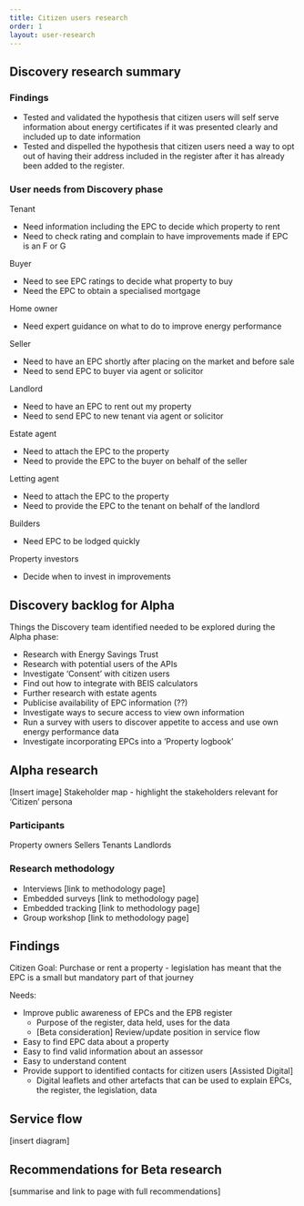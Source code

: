 ```yaml
---
title: Citizen users research
order: 1
layout: user-research
---
```

## Discovery research summary

### Findings
* Tested and validated the hypothesis that citizen users will self serve information about energy certificates if it was presented clearly and included up to date information
* Tested and dispelled the hypothesis that citizen users need a way to opt out of having their address included in the register after it has already been added to the register.

### User needs from Discovery phase
Tenant
* Need information including the EPC to decide which property to rent
* Need to check rating and complain to have improvements made if EPC is an F or G

Buyer
* Need to see EPC ratings to decide what property to buy
* Need the EPC to obtain a specialised mortgage

Home owner
* Need expert guidance on what to do to improve energy performance

Seller
* Need to have an EPC shortly after placing on the market and before sale
* Need to send EPC to buyer via agent or solicitor

Landlord
* Need to have an EPC to rent out my property
* Need to send EPC to new tenant via agent or solicitor

Estate agent
* Need to attach the EPC to the property
* Need to provide the EPC to the buyer on behalf of the seller

Letting agent
* Need to attach the EPC to the property
* Need to provide the EPC to the tenant on behalf of the landlord

Builders
* Need EPC to be lodged quickly

Property investors
* Decide when to invest in improvements

## Discovery backlog for Alpha
Things the Discovery team identified needed to be explored during the Alpha phase:

* Research with Energy Savings Trust
* Research with potential users of the APIs
* Investigate ‘Consent’ with citizen users
* Find out how to integrate with BEIS calculators
* Further research with estate agents
* Publicise availability of EPC information (??)
* Investigate ways to secure access to view own information
* Run a survey with users to discover appetite to access and use own energy performance data
* Investigate incorporating EPCs into a ‘Property logbook’

## Alpha research
[Insert image] Stakeholder map - highlight the stakeholders relevant for ‘Citizen’ persona

### Participants
Property owners 
Sellers
Tenants
Landlords

### Research methodology
* Interviews [link to methodology page]
* Embedded surveys [link to methodology page]
* Embedded tracking [link to methodology page]
* Group workshop [link to methodology page]

## Findings
Citizen Goal: 
Purchase or rent a property - legislation has meant that the EPC is a small but mandatory part of that journey



Needs:
* Improve public awareness of EPCs and the EPB register 
  * Purpose of the register, data held, uses for the data
  * [Beta consideration] Review/update position in service flow
* Easy to find EPC data about a property
* Easy to find valid information about an assessor
* Easy to understand content
* Provide support to identified contacts for citizen users [Assisted Digital]
  * Digital leaflets and other artefacts that can be used to explain EPCs, the register, the legislation, data
  
  
## Service flow
[insert diagram]

## Recommendations for Beta research
[summarise and link to page with full recommendations]

